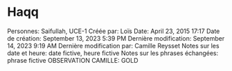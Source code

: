 # Haqq

Personnes: Saifullah, UCE-1
Créée par: Loïs
Date: April 23, 2015 17:17
Date de création: September 13, 2023 5:39 PM
Dernière modification: September 14, 2023 9:19 AM
Dernière modification par: Camille Reysset
Notes sur les date et heure: date fictive, heure fictive
Notes sur les phrases échangées: phrase fictive
OBSERVATION CAMILLE: GOLD